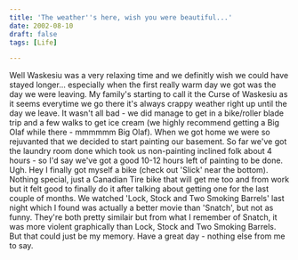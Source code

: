 ```yaml
---
title: 'The weather''s here, wish you were beautiful...'
date: 2002-08-10
draft: false
tags: [Life]

---
```


Well Waskesiu was a very relaxing time and we definitly wish we could have stayed longer... especially when the first really warm day we got was the day we were leaving. My family's starting to call it the Curse of Waskesiu as it seems everytime we go there it's always crappy weather right up until the day we leave. It wasn't all bad - we did manage to get in a bike/roller blade trip and a few walks to get ice cream (we highly recommend getting a Big Olaf while there - mmmmmm Big Olaf). When we got home we were so rejuvanted that we decided to start painting our basement. So far we've got the laundry room done which took us non-painting inclined folk about 4 hours - so I'd say we've got a good 10-12 hours left of painting to be done. Ugh. Hey I finally got myself a bike (check out 'Slick' near the bottom). Nothing special, just a Canadian Tire bike that will get me too and from work but it felt good to finally do it after talking about getting one for the last couple of months. We watched 'Lock, Stock and Two Smoking Barrels' last night which I found was actually a better movie than 'Snatch', but not as funny. They're both pretty similair but from what I remember of Snatch, it was more violent graphically than Lock, Stock and Two Smoking Barrels. But that could just be my memory. Have a great day - nothing else from me to say.